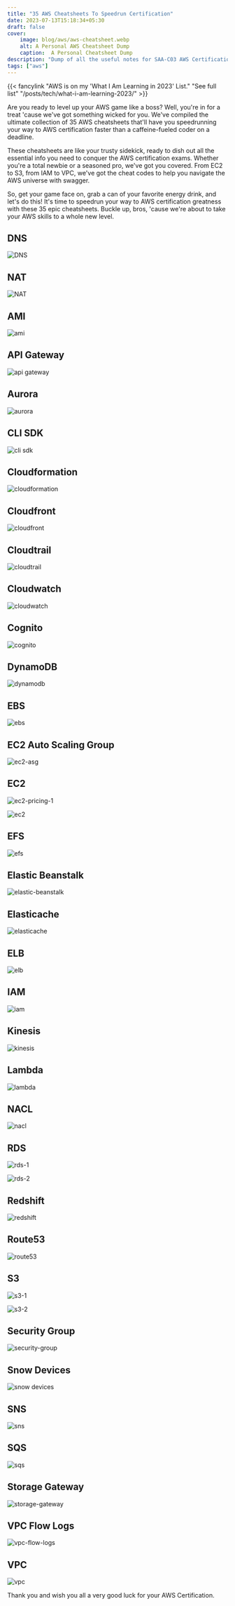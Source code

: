 ```yaml
---
title: "35 AWS Cheatsheets To Speedrun Certification"
date: 2023-07-13T15:18:34+05:30
draft: false
cover: 
    image: blog/aws/aws-cheatsheet.webp
    alt: A Personal AWS Cheatsheet Dump
    caption:  A Personal Cheatsheet Dump
description: "Dump of all the useful notes for SAA-C03 AWS Certification"
tags: ["aws"]
---
```


{{< fancylink "AWS is on my 'What I Am Learning in 2023' List." "See full list" "/posts/tech/what-i-am-learning-2023/" >}}

Are you ready to level up your AWS game like a boss? Well, you're in for a treat 'cause we've got something wicked for you. We've compiled the ultimate collection of 35 AWS cheatsheets that'll have you speedrunning your way to AWS certification faster than a caffeine-fueled coder on a deadline.

These cheatsheets are like your trusty sidekick, ready to dish out all the essential info you need to conquer the AWS certification exams. Whether you're a total newbie or a seasoned pro, we've got you covered. From EC2 to S3, from IAM to VPC, we've got the cheat codes to help you navigate the AWS universe with swagger.

So, get your game face on, grab a can of your favorite energy drink, and let's do this! It's time to speedrun your way to AWS certification greatness with these 35 epic cheatsheets. Buckle up, bros, 'cause we're about to take your AWS skills to a whole new level.

## DNS

![DNS](/blog/aws/DNS.webp)

## NAT

![NAT](/blog/aws/NAT.webp)

## AMI

![ami](/blog/aws/ami.webp)

## API Gateway

![api gateway](/blog/aws/api-gateway.webp)

## Aurora

![aurora](/blog/aws/aurora.webp)

## CLI SDK

![cli sdk](/blog/aws/cli-sdk.webp)

## Cloudformation

![cloudformation](/blog/aws/cloudformation.webp)

## Cloudfront

![cloudfront](/blog/aws/cloudfront.webp)

## Cloudtrail

![cloudtrail](/blog/aws/cloudtrail.webp)

## Cloudwatch

![cloudwatch](/blog/aws/cloudwatch.webp)

## Cognito

![cognito](/blog/aws/cognito.webp)

## DynamoDB

![dynamodb](/blog/aws/dynamodb.webp)

## EBS

![ebs](/blog/aws/ebs.webp)

## EC2 Auto Scaling Group

![ec2-asg](/blog/aws/ec2-asg.webp)

## EC2

![ec2-pricing-1](/blog/aws/ec2-pricing-1.webp)

![ec2](/blog/aws/ec2.webp)

## EFS

![efs](/blog/aws/efs.webp)

## Elastic Beanstalk

![elastic-beanstalk](/blog/aws/elastic-beanstalk.webp)

## Elasticache

![elasticache](/blog/aws/elasticache.webp)

## ELB

![elb](/blog/aws/elb.webp)

## IAM

![iam](/blog/aws/iam.webp)

## Kinesis

![kinesis](/blog/aws/kinesis.webp)

## Lambda

![lambda](/blog/aws/lambda.webp)

## NACL

![nacl](/blog/aws/nacl.webp)

## RDS

![rds-1](/blog/aws/rds-1.webp)

![rds-2](/blog/aws/rds-2.webp)

## Redshift

![redshift](/blog/aws/redshift.webp)

## Route53

![route53](/blog/aws/route53.webp)

## S3

![s3-1](/blog/aws/s3-1.webp)

![s3-2](/blog/aws/s3-2.webp)

## Security Group

![security-group](/blog/aws/security-group.webp)

## Snow Devices

![snow devices](/blog/aws/snowball.webp)

## SNS

![sns](/blog/aws/sns.webp)

## SQS

![sqs](/blog/aws/sqs.webp)

## Storage Gateway

![storage-gateway](/blog/aws/storage-gateway.webp)

## VPC Flow Logs

![vpc-flow-logs](/blog/aws/vpc-flow-logs.webp)

## VPC

![vpc](/blog/aws/vpc.webp)

Thank you and wish you all a very good luck for your AWS Certification.
